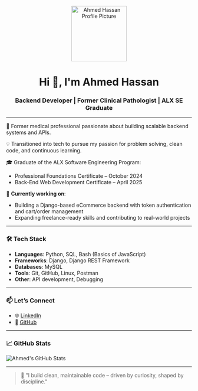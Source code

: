 <p align="center">
  <img src="[https://link-to-your-image.jpg](https://media.licdn.com/dms/image/v2/D4D03AQFFOl7W6ihkgA/profile-displayphoto-shrink_800_800/B4DZbP3_ckGYAg-/0/1747244284266?e=1755734400&v=beta&t=Eq8BG8oc1Tequv-f_W8x-BmdMvRpwvs85eUsrnS71CQ)" width="150" height="150" alt="Ahmed Hassan Profile Picture" />
</p>
<h1 align="center">Hi 👋, I'm Ahmed Hassan</h1>
<h3 align="center">Backend Developer | Former Clinical Pathologist | ALX SE Graduate</h3>

---

🔬 Former medical professional passionate about building scalable backend systems and APIs.

💡 Transitioned into tech to pursue my passion for problem solving, clean code, and continuous learning.

🎓 Graduate of the ALX Software Engineering Program:
- Professional Foundations Certificate – October 2024
- Back-End Web Development Certificate – April 2025

🚀 **Currently working on**:
- Building a Django-based eCommerce backend with token authentication and cart/order management
- Expanding freelance-ready skills and contributing to real-world projects

---

### 🛠️ Tech Stack

- **Languages**: Python, SQL, Bash (Basics of JavaScript)
- **Frameworks**: Django, Django REST Framework
- **Databases**: MySQL
- **Tools**: Git, GitHub, Linux, Postman
- **Other**: API development, Debugging

---

### 📫 Let’s Connect

- 🌐 [LinkedIn](https://www.linkedin.com/in/ahmed-hassan1990/)
- 💼 [GitHub](https://github.com/Ahmedhassan1990ali)

---

### 📈 GitHub Stats

![Ahmed's GitHub Stats](https://github-readme-stats.vercel.app/api?username=Ahmedhassan1990ali&show_icons=true&theme=tokyonight)

---

> 💬 "I build clean, maintainable code – driven by curiosity, shaped by discipline."
